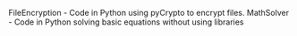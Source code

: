 FileEncryption - Code in Python using pyCrypto to encrypt files.
MathSolver - Code in Python solving basic equations without using libraries

